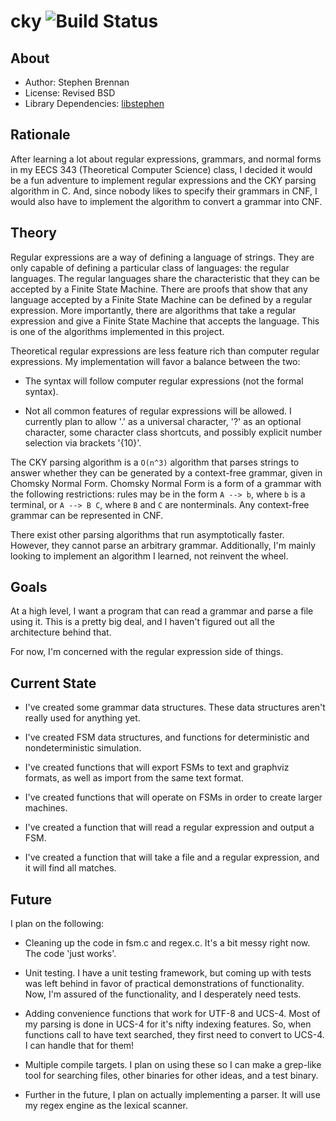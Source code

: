 # cky ![Build Status](https://travis-ci.org/brenns10/cky.svg?branch=master)

## About

- Author: Stephen Brennan
- License: Revised BSD
- Library Dependencies: [libstephen](https://github.com/brenns10/libstephen)

## Rationale

After learning a lot about regular expressions, grammars, and normal forms in my
EECS 343 (Theoretical Computer Science) class, I decided it would be a fun
adventure to implement regular expressions and the CKY parsing algorithm in C.
And, since nobody likes to specify their grammars in CNF, I would also have to
implement the algorithm to convert a grammar into CNF.

## Theory

Regular expressions are a way of defining a language of strings.  They are only
capable of defining a particular class of languages: the regular languages.  The
regular languages share the characteristic that they can be accepted by a Finite
State Machine.  There are proofs that show that any language accepted by a
Finite State Machine can be defined by a regular expression.  More importantly,
there are algorithms that take a regular expression and give a Finite State
Machine that accepts the language.  This is one of the algorithms implemented in
this project.

Theoretical regular expressions are less feature rich than computer regular
expressions.  My implementation will favor a balance between the two:

- The syntax will follow computer regular expressions (not the formal syntax).

- Not all common features of regular expressions will be allowed.  I currently
  plan to allow '.' as a universal character, '?' as an optional character, some
  character class shortcuts, and possibly explicit number selection via brackets
  '{10}'.

The CKY parsing algorithm is a `O(n^3)` algorithm that parses strings to answer
whether they can be generated by a context-free grammar, given in Chomsky Normal
Form.  Chomsky Normal Form is a form of a grammar with the following
restrictions: rules may be in the form `A --> b`, where `b` is a terminal, or `A
--> B C`, where `B` and `C` are nonterminals.  Any context-free grammar can be
represented in CNF.

There exist other parsing algorithms that run asymptotically faster.  However,
they cannot parse an arbitrary grammar.  Additionally, I'm mainly looking to
implement an algorithm I learned, not reinvent the wheel.

## Goals

At a high level, I want a program that can read a grammar and parse a file using
it.  This is a pretty big deal, and I haven't figured out all the architecture
behind that.

For now, I'm concerned with the regular expression side of things.

## Current State

- I've created some grammar data structures.  These data structures aren't
  really used for anything yet.

- I've created FSM data structures, and functions for deterministic and
  nondeterministic simulation.

- I've created functions that will export FSMs to text and graphviz formats, as
  well as import from the same text format.

- I've created functions that will operate on FSMs in order to create larger
  machines.

- I've created a function that will read a regular expression and output a FSM.

- I've created a function that will take a file and a regular expression, and it
  will find all matches.

## Future

I plan on the following:

- Cleaning up the code in fsm.c and regex.c.  It's a bit messy right now.  The
  code 'just works'.

- Unit testing.  I have a unit testing framework, but coming up with tests was
  left behind in favor of practical demonstrations of functionality.  Now, I'm
  assured of the functionality, and I desperately need tests.

- Adding convenience functions that work for UTF-8 and UCS-4.  Most of my
  parsing is done in UCS-4 for it's nifty indexing features.  So, when functions
  call to have text searched, they first need to convert to UCS-4.  I can handle
  that for them!

- Multiple compile targets.  I plan on using these so I can make a grep-like
  tool for searching files, other binaries for other ideas, and a test binary.

- Further in the future, I plan on actually implementing a parser.  It will use
  my regex engine as the lexical scanner.
